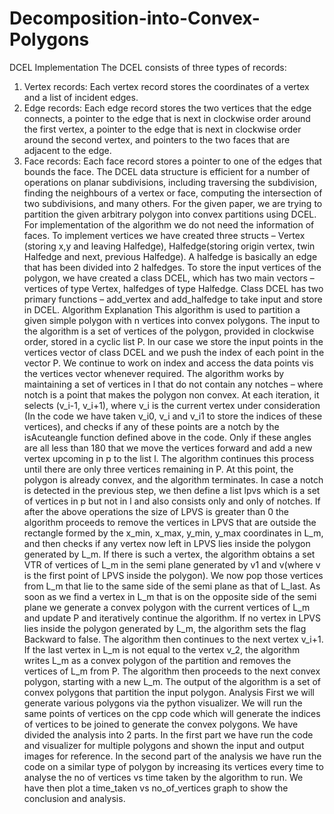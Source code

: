 # Decomposition-into-Convex-Polygons

DCEL Implementation
The DCEL consists of three types of records:
1. Vertex records: Each vertex record stores the coordinates of a vertex and a list of incident edges.
2. Edge records: Each edge record stores the two vertices that the edge connects, a pointer to the edge that is next in clockwise order around the first vertex, a pointer to the edge that is next in clockwise order around the second vertex, and pointers to the two faces that are adjacent to the edge.
3. Face records: Each face record stores a pointer to one of the edges that bounds the face.
The DCEL data structure is efficient for a number of operations on planar subdivisions, including traversing the subdivision, finding the neighbours of a vertex or face, computing the intersection of two subdivisions, and many others.
For the given paper, we are trying to partition the given arbitrary polygon into convex partitions using DCEL. For implementation of the algorithm we do not need the information of faces. To implement vertices we have created three structs – Vertex (storing x,y and leaving Halfedge), Halfedge(storing origin vertex, twin Halfedge and next, previous Halfedge). A halfedge is basically an edge that has been divided into 2 halfedges. To store the input vertices of the polygon, we have created a class DCEL, which has two main vectors – vertices of type Vertex, halfedges of type Halfedge. Class DCEL has two primary functions – add_vertex and add_halfedge to take input and store in DCEL.
Algorithm Explanation
This algorithm is used to partition a given simple polygon with n vertices into convex polygons. The input to the algorithm is a set of vertices of the polygon, provided in clockwise order, stored in a cyclic list P. In our case we store the input points in the vertices vector of class DCEL and we push the index of each point in the vector P. We continue to work on index and access the data points vis the vertices vector whenever required.
The algorithm works by maintaining a set of vertices in l that do not contain any notches – where notch is a point that makes the polygon non convex. At each iteration, it selects (v_i-1, v_i+1), where v_i is the current vertex under consideration (In the code we have taken v_i0, v_i and v_i1 to store the indices of these vertices), and checks if any of these points are a notch by the isAcuteangle function defined above in the code. Only if these angles are all less than 180 that we move the vertices forward and add a new vertex upcoming in p to the list l.
The algorithm continues this process until there are only three vertices remaining in P. At this point, the polygon is already convex, and the algorithm terminates.
In case a notch is detected in the previous step, we then define a list lpvs which is a set of vertices in p but not in l and also consists only and only of notches.
If after the above operations the size of LPVS is greater than 0 the algorithm proceeds to remove the vertices in LPVS that are outside the rectangle formed by the x_min, x_max, y_min, y_max coordinates in L_m, and then checks if any vertex now left in LPVS lies inside the polygon generated by L_m. If there is such a vertex, the algorithm obtains a set VTR of vertices of L_m in the semi plane generated by v1 and v(where v is the first point of LPVS inside the polygon). We now pop those vertices from L_m that lie to the same side of the semi plane as that of L_last. As soon as we find a vertex in L_m that is on the opposite side of the semi plane we generate a convex polygon with the current vertices of L_m and update P and iteratively continue the algorithm.
If no vertex in LPVS lies inside the polygon generated by L_m, the algorithm sets the flag Backward to false. The algorithm then continues to the next vertex v_i+1.
If the last vertex in L_m is not equal to the vertex v_2, the algorithm writes L_m as a convex polygon of the partition and removes the vertices of L_m from P. The algorithm then proceeds to the next convex polygon, starting with a new L_m.
The output of the algorithm is a set of convex polygons that partition the input polygon.
Analysis
First we will generate various polygons via the python visualizer. We will run the same points of vertices on the cpp code which will generate the indices of vertices to be joined to generate the convex polygons.
We have divided the analysis into 2 parts. In the first part we have run the code and visualizer for multiple polygons and shown the input and output images for reference. In the second part of the analysis we have run the code on a similar type of polygon by increasing its vertices every time to analyse the no of vertices vs time taken by the algorithm to run. We have then plot a time_taken vs no_of_vertices graph to show the conclusion and analysis.
